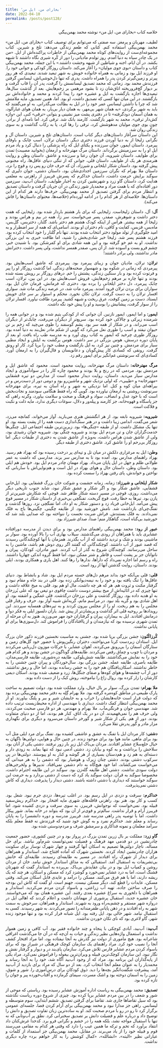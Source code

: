 ```yaml
---
title: 'بخارای من، ایل من'
date: 2022-04-10
permalink: /posts/post128/
---
```

<div align="justify" dir="rtl" style="font-family:vazir;">

خلاصه کتاب «بخارای من، ایل من» نوشته محمد بهمن‌بیگی<br>
<br>
لطیف، مهربان و پرمغز. سه صفتی که می‌توانم برای توصیف کتاب «بخارای من، ایل من» محمد بهمن‌بیگی استفاده کنم. کتابی که طعم زندگی می‌دهد: تلخ و شیرین. کتاب مجموعه‌ای‌ست از روایت‌های کوتاه محمد بهمن‌بیگی از خاطرات پراکنده‌اش از ایل. «من در یک چادر سیاه به دنیا آمدم. روز تولدم مادیانی را دور از کُره شیری نگاه داشتند تا شیهه بکشد. در آن ایام، اجنه و شیاطین از شیهه وحشت داشتند.» با این جمله، محمد بهمن‌بیگی کتاب و داستان «بوی جوی مولیان» را آغاز می‌کند. داستان روزگار کودکی و جوانی خود را. او فرزند ایل بود و زمانی به همراه خانواده خویش به شهر تبعید شدند. تبعیدی که هر روز پیرتر و زمین‌گیرتر کردن پدر را همراه داشت. پدری که تنها دل‌خوشی‌اش، لیسانس گرفتن فرزندش محمد بود. زمانی که محمد تصدیق لیسانسش را گرفت، پدر آن را قاب گرفت و بر دیوار گچ‌فروریخته اتاق‌شان زد تا بشود مرهمی بر زخم‌هایش. بعد از گذشت سال‌ها، تبعیدی‌ها اجازه بازگشت به ایل و عشیره خود را پیدا کردند و محمد و خانواده‌اش نیز بازگشتند. در این میان تنها کسی که تصدیق داشت، او بود. اما، همین تصدیق، مایه ملامتش ‌شد که چرا با داشتن لیسانس عمر خود را در ایل به بطالت می‌گذرانی. به او می‌گفتند که باید به شهر برگردی، «به همان شهر بی‌مهر، به همان دیار بی‌یار، به همان هوای غبارآلود، به همان آسمان دودگرفته» تا در دفتری پشت میز نشینی و بتوانی «ترقی» کنی. این «واژه کش‌دار ترقی». محمد به شهر بازگشت. کارمند بانک شد. ترقی کرد. اما نامه‌ای از برادر، چون بوی جوی مولیان مدهوشش کرد، ترقی را رها کرد، پا به رکاب گذاشت و به سوی زندگی روان شد.<br>
این داستان سرآغاز داستان‌های دیگر کتاب است. داستان‌های تلخ و شیرین. داستان آل و نگرانی زلیخا از به دنیا آوردن فرزند دختری دیگر. داستان ترلان، اسب چابک و باوفای پیرمرد. داستان ایمور، جوان سرزنده و یکتای ایل که راه پزشکی را دنبال کرد و یاد مردم ایل او را به سرزمینش بر‌گرداند. داستان مرگ مهترخانه و ارمغان (بخوانید مصیبت) تمدن برای طوایف. داستان شیرویه، آن جوان رعنا و سرزنده و عاشق. داستان وطن و روایت هنرمندی هر یک از طوایف. داستان قلی، جوانی که از تنگی دنیای عاقل‌ها، راه مجنونی پیش گرفته بود. داستان شکار ایلخانی و شیرزاد، آن که حرف خان رو پس زد و قوچ را نزد، داستان ملا بهرام که نگران سرزمین اجدادی‌شان بود، داستان دشتی، جوان دلیری که سوگند برایش حرمت داشت، داستان خداکرم که پسرش فریبرز از راهزنی به معلمی هدایت کرد، داستان گاو زرد و شهرنشین کردن به اجبار طوایف، داستان آب‌بید، سرزمین دور افتاده‌ای که با همت مراد و محمدیار شور زندگی در آن جریان گرفت و داستان تصدیق و انتظار مردم برای گرفتن تصدیق از محمد بهمن‌بیگی. حرف‌ها دارند هر کدام از این داستان‌ها. خلاصه‌ای از هر کدام را در ادامه آورده‌ام (خلاصه‌ها، محتوای داستان‌ها را فاش می‌کند).<br>
<br>
<b>آل:</b> آل، داستان زلیخاست. زلیخایی که برای بار هشتم باردار شده بود. زلیخایی که هفت دختر داشت و شوهرش، صفدر، پسر می‌خواست. سر زا، همه در بیم و هراس بودند و زلیخا از همه بیشتر. هراس از اینکه کودک هشتم هم دختر باشد. گلنار، دختربس، گل‌بس، ماه‌بس، قزبس، کفایت و کاقی، نام دختران او بودند. اسامی‌ای که همه از سر اضطرار و به امید جلوگیری از تولد مولود دختر انتخاب شده بودند. تنها نام گلنار را خود انتخاب کرده بود. فرزند هشتم پسر شد. زلیخا خبر شادی‌بخش را شنید، اما طاقت خبری به این بزرگی نداشت. او به غم خو گرفته بود و این همه شادی برای او کمرشکن بود. با شنیدن خبر، چشم فرو بست و آسوده شد. از آن پس، صفدر همسر نداشت، ولی پسر داشت. دخترانش مادر نداشتند، ولی برادر داشتند!<br>
<br>
<b>ترلان:</b> ترلان، مادیان جوان و زیبای پیرمرد بود. پیرمردی که عاشق اسب‌هایش بود. پیرمردی که زمانی در شکوه بود و شهسوار صحنه‌های زندگی. اما گذشت روزگار او را پیر و فرتوت کرده بود و بار سنگین زندگی، پشتش را خم. درهای روزگار بر رویش بسته شده بودند و تنها چاره بر مرهم زخم‌هایش، فروش اسب‌هایش بود. در این بین، ترلان، اسب چابک پیرمرد، دل دختر ایلخانی را برده بود. دختری که فرمانش، فرمان خان ایل بود. سواران برای بردن ترلان فرود آمدند. پیرمرد مات شد، در عرصه زندگی مات شد. سواری افسار ترلان را به دست گرفت. ترلان تکان نخورد. محکم و استوار بر سر جای خویش ایستاد. دست بر زمین ‌کوفت، عرق ‌ریخت و شیهه ‌کشید. پیرمرد طاقت نیاورد. افسار ترلان را از سوار گرفت، پیشانیش را بوسید و او را پیش خود نگه داشت.<br>
<br>
<b>ایمور:</b> و اما ایمور، ایمور نازنین. آن جوانی که از کودکی یتیم شده بود و در جوانی همه را شرمنده زیرکی و چالاکی خود کرده بود. سریع‌تر از دیگران می‌رفت، چابک‌تر از دیگران اسب می‌راند، و در شکار از همه سر بود. پشم گوسفند را طوی می‌چید که زخم بر تن حیوان نیفتد و اسب را طوری نعل می‌کرد که گویی از شکم مادر نعل‌بند به دنیا آمده بود. روزگار طوری چرخید که ایمور به کتاب روی آورد و به مدرسه طب راه یافت. او بعد از پایان دوره درسش، هوس بزرگی در سر داشت. هوس برگشت به ایلش و ایجاد مطبی سیار برای مردمش. و چنین نیز کرد. به ایل بازگشت و مطب خود را برپا کرد. کار او رونق گرفت. رونقی که کسادی کار پیش‌گویان و دعانویسان و فال‌گیران را به ارمغان آورد. کسادی‌ای که سرنوشتی غم‌انگیز برای ایمور رقم زد.<br>
<br>
<b>مرگ مهترخانه:</b> داستان مرگ مهترخانه، روایت محمود است. محمود که عاشق ایل و مردمش بود. مردمی که در رنج و بلا بودند و محمود چاره کار را در سوادآموزی و ایجاد مدارس سیار می‌دید. داستان، روایت دیدار محمود است از مدارس دو تیره قشقایی «مهترخانه» و «طیبی»، که اولی نزدیک شهر و ماشین‌رو بود و دومی دور از دست‌رس و در بیراهه‌ای میان کوه و کتل. اما نزدیکی به شهر و راه آسان به تیره‌، برای مهترخانه سرنوشت روشنی به ارمغان نیاورده بود. گویی گه راه فقط هنگامی سودمند و نجات‌بخش است که با خود عدل و انصاف، سواد و فرهنگ و صحت و سلامت بیاورد، وگرنه راهی که جز پاسگاه و قهوه‌خانه، جز کارمند و پیله‌ور و دلال، سوغات دیگری ندارد، مایه ذلت و نکبت و فلاکت است.<br>
<br>
<b>شیرویه:</b> شیرویه نابغه بود. از هر انگشتش هنری می‌بارید. آواز می‌خواند، کمانچه می‌زد، شعر می‌گفت، اندامی زیبا داشت و در هنر سنگ‌اندازی دست همه را از پشت بسته بود. او تنها یک مشکل داشت. او از طبقه «چنگی‌ها» بود. زیرین‌ترین طبقه اجتماعی ایل. چنگی‌ها خدمت‌گزاران جان و تن مردم ایل بودند و شیرویه چنگی بود. شیرویه جوان رشیدی بود، ولی از عاشق شدن هراس داشت، به‌ویژه از عاشق شدن به دختری از طبقات دیگر. اما روزگار بی‌رحم او را عاشق کرد. عاشق دختری از طبقه دیگر.<br>
<br>
<b>وطن:</b> ایل به مرغزاری دلکش در میان تل و تپه‌ای پر درخت رسیده بود که بهزاد هم رسید. بهزاد راهنمای مدارس بود. آمده بود تا به مدارس سر بزند. مدارسی که داشت به عمر طولانی ظلم و جهل در ایل پایان می‌داد. بهزاد مهمان چادر مردم ایل بود. خودش هم ایلی بود. داستان وطن، داستان حال و هوای بهزاد در ایل است و هم‌نوایی‌اش با ساربانی که نواختن و خواندش، پای رفتن بهزاد را سست کرده بود.<br>
<br>
<b>شکار ایلخانی و شیرزاد:</b> زمانه، زمانه حشمت و شوکت خان بزرگ قشقایی بود. ایل‌خانی قشقایی، عاشق شکار بود و اگر شکار و عشق شکار نبود، شاید جنوب تاریخی دیگر می‌داشت. روزی، قوچی در مسیر دسته شکار ظاهر شد. قوچی که شکارش شیرین‌تر از پازن بود. تیرها به خطا رفت. قوچ گریخت. تفنگچی بی‌خبری از داستان شکار در مسیر قوچ پیش می‌آمد. ایل‌خانی فریاد زد و دستور شکار به او داد، اما تفنگچی نزد. روزها گذشت و تفنگ‌چی‌ای بازداشت شد. نامش خورشید بود. از طایفه چگینی. چگینی‌ها باج به فلک نمی‌دادند. به فلک بستندش. فراش ضربت نخست را ننواخته بود که صدایی بلند شد که خورشید بی‌گناه است، گناهکار منم! صدا، صدای شیرزاد بود.<br>
<br>
<b>عبور از رود:</b> محمد بهمن‌بیگی راهنمای مدارس بود و برای دیدن از مدرسه دورافتاده عشایری باید با همراهان از رودی می‌گذشتند. سیلاب بهاری آب را بالا آورده بود. سوار بر ماشینی بودند و شک و تردید داشتند که از آب بگذرند. همزمان با آنها کوچکندگانی رسیدند که قصد عبور از آب داشتند. کوچکندگانی که گفتند اگر روی دوش هم باشد، ماشین را به ساحل می‌رسانند. کوچندگان شروع به گذر از آب کردند. عبور مادران، کودکان، پیران و ناتوانان جز بر پشت اسب و قاطر و شتر ممکن نبود، اما فقط گروه اندکی چهارپا داشتند. راه و رسم اما اجازه نمی‌داد که داراها، ندارها را رها کنند. اهل یاری و همکاری بودند، ایلی بودند. داستان، روایت گذشتن آنها از رود است.<br>
<br>
<b>قلی:</b> قلی بی‌آنکه خود بداند مرهم دل‌های خسته مردم ایل بود. شاد و بانشاط بود. دنیای عاقل‌ها را تنگ یافته بود و خود را به نیمه‌دیوانگی زده بود. قلی در بند جاه و مقام نبود و گرفتار مکنت و ثروت هم. هر که هر چه داشت، مال او هم بود. قلی به میخ علاقه داشت و تنها چیزی که در اثاثیه‌اش از میخ بیشتر دوست داشت چاقوی دو تیغی بود که علی بُرزخان به او هدیه داده بود. روزگار گذشت و علی برزخان درگذشت. قلی غمگین و آشفته بود. او اهل شادی بود و گریه بلد نبود. در مراسم ماتم، گریه‌اش شبیه آواز بود. حرف و رفتار قلی مجلس را به هم ربخت. او را از مجلس بیرون کردند و به تیره‌های همسایه سپردند. این رویدادها بر روحیه قلی اثر گذاشت و پریشان‌تر از پیش شد. یاران دلسوز ایلی به فکر دوا و درمانش افتادند. ایل به بیماران، پیران و گرفتاران خود مهر می‌ورزید. هنوز به آن مرحله از تمدن شهری نرسیده بود که نیازمندان و از پاافتادگان را فراموش کند. دل‌سوزی‌ها برای او پایانی نداشت.<br>
<br>
<b>کُرزاکُنُون:</b> جشن بزرگی برپا شده بود. جشنی به مناسبت نخستین فزرند ذکور خان بزرگ ایل. استادان زبردست کرنا می‌نواختند، دختران رنگین‌پوش با حضور خود گل‌های زمین و ستارگان آسمان را بی‌رونق می‌کردند، آهوان عشایر، با حرکات موزون دل‌ربایی می‌کردند و مردان با چوب و چماق رقص می‌کردند. طایفه‌های گوناگون در جشن بودند و هر کدام هنر خود را به نمایش می‌گذاشتند. طایفه شش‌بلوکی،‌ طایفه دره‌شوری، طایفه فارسی‌مدان،‌ طایفه باصری، طایفه عمله. جشن بزرگی بود. سال‌خوردگان و پیران چنین جشنی را به خاطر نداشتند. اسکان‌یافتگان هم خود را به جشن رسانده بودند، اما حال و رمق نداشتند. دور از آب چشمه‌ها و هوای کوه‌ها و صفای جنگل‌ها، زرد و ضعیف شده بودند. اسکان دیمی کارشان را زار کرده بود. روال زاغ را نیاموخته، روش کبک را از دست داده بوند.<br>
<br>
<b>ملا بهرام:</b> تمدن بزرگ، سوار بر بال خیال، وارد مملکت شده بود. دولت تصمیم به ساخت پارک طبیعی در مناطق کوه‌مره گرفته بود. ملا بهرام گِلِه به دفتر محمد بهمن‌بیگی برده بود که دولت قرار است خانه‌هایشان را خراب و به جایشان شیر و ببر و پلنگ بیاورند. او از محمد بهمن‌بیگی انتظار کمک داشت. دیداری با مهندسی از اداره محیط‌زیست ترتیب داده شد. مهندسی جوان و فرنگی‌مآب. ملا بهرام و مهندس، هر دو فارسی صحبت می‌کردند، ولی حرف هم را نمی‌فهمیدند. آن دو در یک اتاق، کنار هم بودند، اما از دو دنیای متفاوت بودند. دور از هم. یکی از شکار شیر و گورخر داستان می‌سرود و دیگری برای نگهداری مزار مادر و گور پدرش تقلا می‌کرد.<br>
<br>
<b>دشتی:</b> کار مردان ایل با تفنگ به عشق و عاشقی کشیده بود. تفنگ برای مرد ایلی مثل آب بود برای ماهی. مانند هوا بود برای موجود زنده. در چنین حال و هوایی، دولتی‌ها ناگهان به خیال خلع‌سلاح عشایر افتادند. مردان بی‌باک ایل زیر بار زور نرفتند. دشتی یکی از آنان بود. سلاحش را برداشت و به کوه و بیابان زد. دشتی آدمی نبود که تنها بماند. به زودی دار و دسته‌ای به هم زد و هم‌دستان بسیاری از هر گوشه و کنار به او پیوستند. دولتی‌ها در پی سرکوب دشتی بودند. دشتی چنان زیرک و هوشیار بود که دشمن را به هر میدانی که می‌خواست می‌کشاند، اما خود هیچ‌گاه به دام دشمن نمی‌افتاد. تدبیرها و ولخرجی‌های دولت سودی نداشت. دشتی اهل طایفه گله‌زن بود. سوگند در این طایفه احترام داشت، مخصوصا سوگند به قرآن. دولت سوگند یاد کرد که دست از دشتی بردارد و به حرمت این سوگند خواستند که دیداری با دشتی داشته باشند. دشتی دیدار را پذیرفت. دیداری که کاش دشتی نمی‌پذیرفت.<br>
<br>
<b>خداکرم:</b> سرقت و دزدی در ایل رسم بود. در اغلب تیره‌ها، دزدی جرم نبود. شغل بود. کسب و کار بود. هنر بود. راهزنی قافله‌های شهری مایه افتخار بود. خداکرم ریش‌سفید قبیله بود. نمی‌خواست که نوجوانش، فریبرز، به سوی سرقت و دزدی کشیده شود. اما فریبرز آرام و قرار نداشت. سالم‌تر و قوی‌تر از آن بود که بتواند در خانه بماند. شور پیکار داشت، اما با توصیه پدر راهی مدرسه شد. فریبرز مدرسه و دوره دانشسرا را به پایان رساند و معلم شد. خداکرم نمرد و به گوش خود شنید که فرزندش نه فقط معلم بلکه سرآمد معلمان و نمونه فداکاری و سرمشق شرف و مردم‌دوستی شده بود.<br>
<br>
<b>گاو زرد:</b> مملکت بر بال زرین تمدن بزرگ در پرواز بود و در چنین کشوری، حضور جمعیت چادرنشین در دو قدمی مهد فرهنگ و فضیلت نمی‌توانست شرم‌آور نباشد. برای حل مساله، ناچار دولتی‌ها تصمیم به اسکان آنها گرفتند و چهار شهرک نوساز برای سکونت هزاران چادرنشین ایجاد کردند. نخستین شهرک که آماده افتتاح شد، استاندار و همراهان برای دیدار از شهرک راه افتادند. در مسیر به طایفه‌ای رسیدند. طایفه‌ای که خانش بی‌تشریفات به استقبال آمد. استقبالی که به مذاق استاندار خوش نیامد. خان از مردان روشن و کمیاب ایل بود و در بیان عقایدش بی‌باک. بی‌پرده به استاندار گفت که شهرتان قشنگ است، اما به درد عشایر نمی‌خورد و گوشزد کرد که مسکن و اسکان، هر چند که یک ریشه دارند، اما با هم فرق می‌کنند. مسکن را درآمد و عایدی قابل اسکان می‌کند. وقتی مسکن، عایدات را قطع کند،‌ دیگر مسکن نیست، جهنم است. او گفت که کاش این بودجه را صرف ساختن جاده، تهیه آب زراعتی، و باسواد کردن مردم می‌کردید. استاندار و همراهان با دلخوری به سراغ عشیره بعدی رفتند. این عشیره همان بود که می‌خواستند. خان عشیره جدید، استقبال پرشوری از مهمانان داشت و اعلام کردند که اهالی ایل در دروازه شهر مستقر و چشم‌به‌راه ورود به شهرند. استاندار و همراهان، سرخوش به سمت شهر به راه افتادند و در ذهن پایانی ظفرمندانه را تصور می‌کردند. به شهر رسیدند. کسی به استقبال نیامد. شهر خالی بود. ایل رفته بود. ایل شبانه فرار کرده بود و تنها موجود زنده شهر، گاو لاغری بود که نای تکان خوردن نداشت.<br>
<br>
<b>آب‌بید:</b> آب‌بید، آبادی کوچکی با پنجاه و چند خانواده فقیر بود. آب کافی و زمین هموار نداشت و استعمال واژه‌هایی نظیر زندگی و حیات به آن‌چه که در آن جا می‌گذشت اغراقی شاعرانه بود. هیچ ماموری از دولت نیز گذرش به آنجا نیفتاده بود، اما مراد افتخار کشف آنجا را نصیب خود کرد. مراد راهنمای یک سازمان کوچک فرهنگی در شیراز بود که برای باسواد کردن مردم عشایر فارس تلاش می‌کرد. سازمان پای‌بند در و دیوار و گرفتار نقش و نگار نبود. این سازمان کوچک‌ترین قبیله و ویران‌ترین بیغوله را فراموش نمی‌کرد. مراد یکی از پایه‌گذاران این برنامه بود. مراد که از وجود آب‌بید آگاه شد، خود را به آنجا رساند و محمدیار را به عنوان معلم آنجا انتخاب کرد. بعد از دو سال که مراد برای بازدید از آب‌بید آمد، پیشرفت شگفت‌انگیز بچه‌ها را دید. ذوق کودکان برای درس‌آموزی را. شور و شوق، زمین را به آسمان دوخته بود و اشک مسرت، سیمای گرمازده و آفتاب‌خورده پیر و جوان را تازه کرده بود.<br>
<br>
<b>تصدیق:</b> محمد بهمن‌بیگی به ریاست اداره آموزش عشایر رسیده بود. ریاستی که موجی از شور و شعف را در بین مردم عشایر برپا کرده بود. چیزی از شروع دوره ریاست نگذشته بود که سیل تقاضاها جاری شد. تقاضا برای گرفتن تصدیق. ششم ابتدایی، سوم متوسطه و لیسانس. راهی جز مدارا نبود و محمد بهمن‌بیگی برای آرام کردن فضا، جلسه‌ای عمومی برگزار کرد تا رو در رو با مردم صحبت کند. او به ساده‌ترین زبان تفاوت تصدیق و دانش را توضیح داد و درباره علم و فضیلت دانش بر تصدیق سخنرانی کرد. نطق پر آب‌وتابی که نه تنها با استقبال مواجه نشد، بلکه همه را در خشم و نگرانی فرو برد. کدخدا غرش‌کنان داد انتقاد برآورد که تخم و ترکه ما همین عیب را دارد که وقتی هر کدام به مقامی می‌رسند قوم و قبیله خود را از یاد می‌برند. در مقابل، محمد بهمن‌بیگی جز استمداد از کلمات و عباراتی نظیر «البته»، «انشالله»، «کمال کوشش را به کار خواهم برد» چاره دیگری نداشت.




